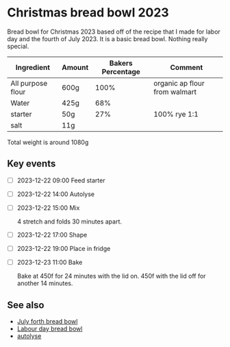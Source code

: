 # Christmas bread bowl 2023

Bread bowl for Christmas 2023 based off of the recipe that I made for labor day and the fourth of July 2023. It is a basic bread bowl. Nothing really special.

| Ingredient | Amount | Bakers Percentage | Comment |
| --- | --- | --- | --- |
| All purpose flour | 600g | 100% | organic ap flour from walmart |
| Water | 425g | 68% |  |
| starter | 50g | 27% | 100% rye 1:1 |
| salt | 11g |  |  |

Total weight is around 1080g

## Key events

- [ ] 2023-12-22 09:00 Feed starter
- [ ] 2023-12-22 14:00 Autolyse
- [ ] 2023-12-22 15:00 Mix

  4 stretch and folds 30 minutes apart.

- [ ] 2023-12-22 17:00 Shape
- [ ] 2023-12-22 19:00 Place in fridge
- [ ] 2023-12-23 11:00 Bake

  Bake at 450f for 24 minutes with the lid on. 450f with the lid off for another 14 minutes.

## See also

- [July forth bread bowl](../299)
- [Labour day bread bowl](../293)
- [autolyse](../451)
